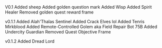 V0.1
	Added sheep
	Added golden question mark
	Added Wisp
	Added Spirit Healer
	Removed golden quest reward frame

v0.1.1
	Added Alah'Thalas Sentinel
	Added Crack Elves lol
	Added Tenris Mirkblood
	Added Remote-Controlled Golem aka Field Repair Bot 75B
	Added Undercity Guardian
	Removed Quest Objective Frame
	
v0.1.2
	Added Dread Lord